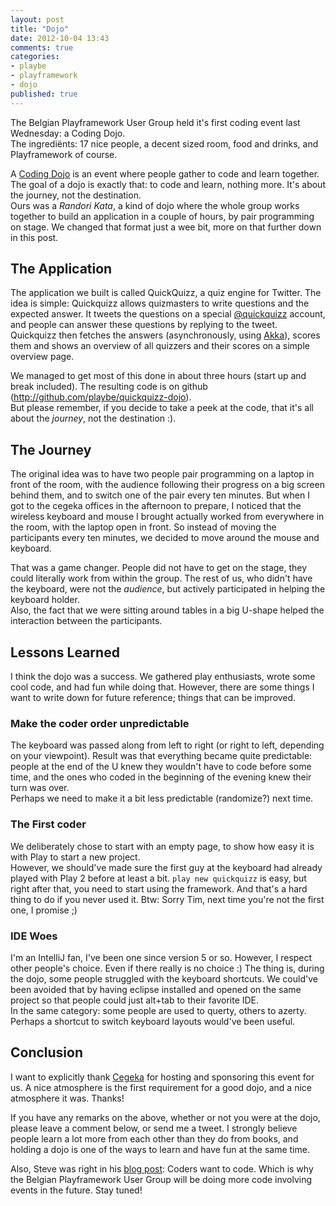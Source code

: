 ```yaml
---
layout: post
title: "Dojo"
date: 2012-10-04 13:43
comments: true
categories:
- playbe
- playframework
- dojo
published: true
---
```


The Belgian Playframework User Group held it's first coding event last Wednesday: a Coding Dojo.     
The ingrediënts: 17 nice people, a decent sized room, food and drinks, and Playframework of course.    

A [Coding Dojo](http://www.codingdojo.org) is an event where people gather to code and learn together. The goal of a dojo is exactly that: to code and learn, nothing more. It's about the journey, not the destination.     
Ours was a *Randori Kata*, a kind of dojo where the whole group works together to build an application in a couple of hours, by pair programming on stage. We changed that format just a wee bit, more on that further down in this post. 

<!-- more -->


The Application
----------------
The application we built is called QuickQuizz, a quiz engine for Twitter. The idea is simple: Quickquizz allows quizmasters to write questions and the expected answer. It tweets the questions on a special [@quickquizz](http://twitter.com/quickquizz) account, and people can answer these questions by replying to the tweet. Quickquizz then fetches the answers (asynchronously, using [Akka](http://akka.io)), scores them and shows an overview of all quizzers and their scores on a simple overview page. 

We managed to get most of this done in about three hours (start up and break included). The resulting code is on github (<http://github.com/playbe/quickquizz-dojo>).     
But please remember, if you decide to take a peek at the code, that it's all about the *journey*, not the destination :).  

The Journey
-----------
The original idea was to have two people pair programming on a laptop in front of the room, with the audience following their progress on a big screen behind them, and to switch one of the pair every ten minutes. 
But when I got to the cegeka offices in the afternoon to prepare, I noticed that the wireless keyboard and mouse I brought actually worked from everywhere in the room, with the laptop open in front. So instead of moving the participants every ten minutes, we decided to move around the mouse and keyboard.  

That was a game changer. People did not have to get on the stage, they could literally work from within the group. The rest of us, who didn't have the keyboard, were not the *audience*, but actively participated in helping the keyboard holder.    
Also, the fact that we were sitting around tables in a big U-shape helped the interaction between the participants. 

Lessons Learned
----------------
I think the dojo was a success. We gathered play enthusiasts, wrote some cool code, and had fun while doing that. However, there are some things I want to write down for future reference; things that can be improved. 

### Make the coder order unpredictable
The keyboard was passed along from left to right (or right to left, depending on your viewpoint). Result was that everything became quite predictable: people at the end of the U knew they wouldn't have to code before some time, and the ones who coded in the beginning of the evening knew their turn was over.    
Perhaps we need to make it a bit less predictable (randomize?) next time. 

### The First coder
We deliberately chose to start with an empty page, to show how easy it is with Play to start a new project.          
However, we should've made sure the first guy at the keyboard had already played with Play 2 before at least a bit. `play new quickquizz` is easy, but right after that, you need to start using the framework. And that's a hard thing to do if you never used it. 
Btw: Sorry Tim, next time you're not the first one, I promise ;)

### IDE Woes
I'm an IntelliJ fan, I've been one since version 5 or so. However, I respect other people's choice. Even if there really is no choice :) 
The thing is, during the dojo, some people struggled with the keyboard shortcuts. We could've been avoided that by having eclipse installed and opened on the same project so that people could just alt+tab to their favorite IDE.    
In the same category: some people are used to querty, others to azerty. Perhaps a shortcut to switch keyboard layouts would've been useful. 
 
Conclusion
----------
I want to explicitly thank [Cegeka](http://www.cegeka.be) for hosting and sponsoring this event for us. A nice atmosphere is the first requirement for a good dojo, and a nice atmosphere it was. Thanks!   

If you have any remarks on the above, whether or not you were at the dojo, please leave a comment below, or send me a tweet. I strongly believe people learn a lot more from each other than they do from books, and holding a dojo is one of the ways to learn and have fun at the same time. 

Also, Steve was right in his [blog post](http://www.objectify.be/wordpress/?p=600): Coders want to code. Which is why the Belgian Playframework User Group will be doing more code involving events in the future. Stay tuned! 
